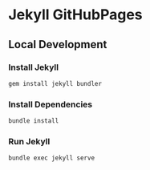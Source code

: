 # Jekyll GitHubPages

## Local Development

### Install Jekyll

```bash
gem install jekyll bundler
```

### Install Dependencies

```bash
bundle install
```

### Run Jekyll

```bash
bundle exec jekyll serve
```
